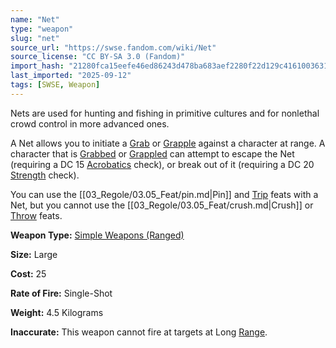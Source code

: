 ```yaml
---
name: "Net"
type: "weapon"
slug: "net"
source_url: "https://swse.fandom.com/wiki/Net"
source_license: "CC BY-SA 3.0 (Fandom)"
import_hash: "21280fca15eefe46ed86243d478ba683aef2280f22d129c416100363129e4ae9"
last_imported: "2025-09-12"
tags: [SWSE, Weapon]
---
```

Nets are used for hunting and fishing in primitive cultures and for nonlethal crowd control in more advanced ones.

A Net allows you to initiate a [Grab](https://swse.fandom.com/wiki/Grab) or [Grapple](https://swse.fandom.com/wiki/Grapple) against a character at range. A character that is [Grabbed](https://swse.fandom.com/wiki/Grabbed) or [Grappled](https://swse.fandom.com/wiki/Grappled) can attempt to escape the Net (requiring a DC 15 [Acrobatics](https://swse.fandom.com/wiki/Acrobatics) check), or break out of it (requiring a DC 20 [Strength](https://swse.fandom.com/wiki/Strength) check).

You can use the [[03_Regole/03.05_Feat/pin.md|Pin]] and [Trip](https://swse.fandom.com/wiki/Trip) feats with a Net, but you cannot use the [[03_Regole/03.05_Feat/crush.md|Crush]] or [Throw](https://swse.fandom.com/wiki/Throw) feats.

**Weapon Type:** [Simple Weapons (Ranged)](https://swse.fandom.com/wiki/Simple_Weapons_(Ranged))

**Size:** Large

**Cost:** 25

**Rate of Fire:** Single-Shot

**Weight:** 4.5 Kilograms

**Inaccurate:** This weapon cannot fire at targets at Long [Range](https://swse.fandom.com/wiki/Range).